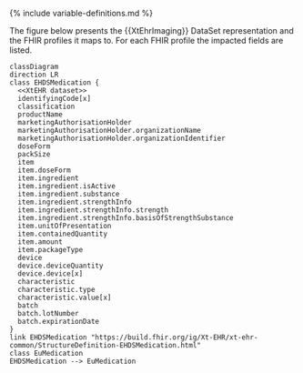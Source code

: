 {% include variable-definitions.md %}

The figure below presents the {{XtEhrImaging}} DataSet representation and the FHIR profiles it maps to. For each FHIR profile the impacted fields are listed.

```mermaid
classDiagram
direction LR
class EHDSMedication {
  <<XtEHR dataset>>
  identifyingCode[x]
  classification
  productName
  marketingAuthorisationHolder
  marketingAuthorisationHolder.organizationName
  marketingAuthorisationHolder.organizationIdentifier
  doseForm
  packSize
  item
  item.doseForm
  item.ingredient
  item.ingredient.isActive
  item.ingredient.substance
  item.ingredient.strengthInfo
  item.ingredient.strengthInfo.strength
  item.ingredient.strengthInfo.basisOfStrengthSubstance
  item.unitOfPresentation
  item.containedQuantity
  item.amount
  item.packageType
  device
  device.deviceQuantity
  device.device[x]
  characteristic
  characteristic.type
  characteristic.value[x]
  batch
  batch.lotNumber
  batch.expirationDate
}
link EHDSMedication "https://build.fhir.org/ig/Xt-EHR/xt-ehr-common/StructureDefinition-EHDSMedication.html"
class EuMedication
EHDSMedication --> EuMedication
```

